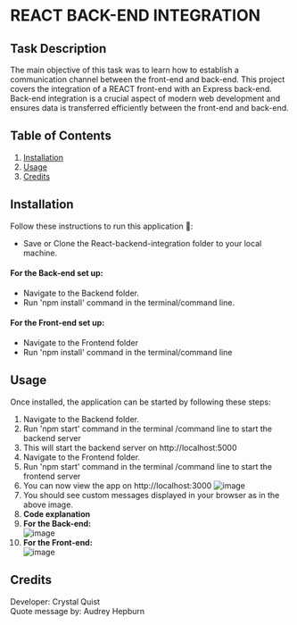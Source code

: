 # REACT BACK-END INTEGRATION
 
 ## Task Description
 The main objective of this task was to learn how to establish a communication channel between the
 front-end and back-end. This project covers the integration of a REACT front-end with an Express back-end.
 Back-end integration is a crucial aspect of modern web development and ensures data is transferred efficiently
 between the front-end and back-end.
 
 ## Table of Contents
  1. [Installation](#Installation)
  2. [Usage](#Usage)
  3. [Credits](#Credits)

## Installation
Follow these instructions to run this application 🚦:
- Save or Clone the React-backend-integration folder to your local machine.

#### For the Back-end set up:
- Navigate to the Backend folder.
- Run 'npm install' command in the terminal/command line.

#### For the Front-end set up:
- Navigate to the Frontend folder
- Run 'npm install' command in the terminal/command line

## Usage
Once installed, the application can be started by following these steps:
1. Navigate to the Backend folder.
2. Run 'npm start' command in the terminal /command line to start the backend server
3. This will start the backend server on http://localhost:5000
4. Navigate to the Frontend folder.
5. Run 'npm start' command in the terminal /command line to start the frontend server
6. You can now view the app on http://localhost:3000
![image](https://github.com/CQjustified/codingTasks/assets/163755241/f7103b1f-d8c4-4421-a5a7-1f84cc358f0f)
7. You should see custom messages displayed in your browser as in the above image.
8. **Code explanation**
9. **For the Back-end:**
<br/> ![image](https://github.com/CQjustified/codingTasks/assets/163755241/3cd13837-be51-47b2-9fda-6b8e8193e407)
10. **For the Front-end:**
<br/> ![image](https://github.com/CQjustified/codingTasks/assets/163755241/4d4a93c2-c8ab-4f21-927d-fa40acac7d19)

## Credits
Developer: Crystal Quist
<br/> Quote message by: Audrey Hepburn


